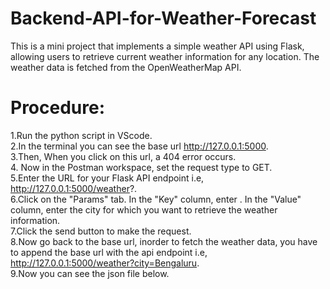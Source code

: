 # Backend-API-for-Weather-Forecast
This is a mini project that implements a simple weather API using Flask, allowing users to retrieve current weather information for any location. The weather data is fetched from the OpenWeatherMap API.

# Procedure:
1.Run the python script in VScode.  
2.In the terminal you can see the base url http://127.0.0.1:5000.  
3.Then, When you click on this url, a 404 error occurs.  
4. Now in the Postman workspace, set the request type to GET.  
5.Enter the URL for your Flask API endpoint i.e, http://127.0.0.1:5000/weather?.  
6.Click on the "Params" tab. In the "Key" column, enter . In the "Value" column, enter the city for which you want to retrieve the weather information.  
7.Click the send button to make the request.  
8.Now go back to the base url, inorder to fetch the weather data, you have to append the base url with the api endpoint i.e, http://127.0.0.1:5000/weather?city=Bengaluru.  
9.Now you can see the json file below.  
